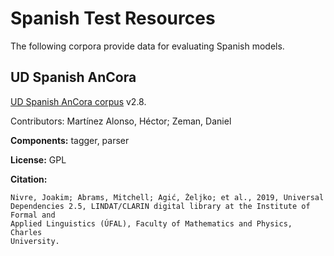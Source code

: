 # Spanish Test Resources

The following corpora provide data for evaluating Spanish models.

## UD Spanish AnCora

[UD Spanish AnCora corpus](https://github.com/UniversalDependencies/UD_Spanish-AnCora) v2.8.

Contributors: Martínez Alonso, Héctor; Zeman, Daniel

**Components:** tagger, parser

**License:** GPL

**Citation:**

```
Nivre, Joakim; Abrams, Mitchell; Agić, Željko; et al., 2019, Universal
Dependencies 2.5, LINDAT/CLARIN digital library at the Institute of Formal and
Applied Linguistics (ÚFAL), Faculty of Mathematics and Physics, Charles
University.
```
